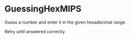 # GuessingHexMIPS

Guess a number and enter it in the given hexadecimal range.

Retry until answered correctly.
